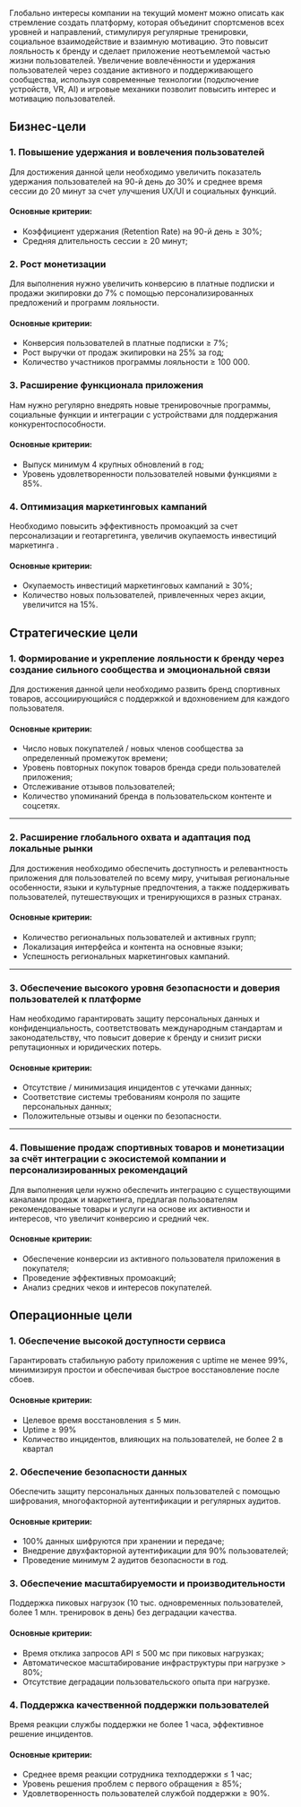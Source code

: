 Глобально интересы компании на текущий момент можно описать как стремление создать платформу, которая объединит спортсменов всех уровней и направлений, стимулируя регулярные тренировки, социальное взаимодействие и взаимную мотивацию. Это повысит лояльность к бренду и сделает приложение неотъемлемой частью жизни пользователей. Увеличение вовлечённости и удержания пользователей через создание активного и поддерживающего сообщества, используя современные технологии (подключение устройств, VR, AI) и игровые механики позволит повысить интерес и мотивацию пользователей.


## Бизнес-цели

### 1. Повышение удержания и вовлечения пользователей

Для достижения данной цели необходимо увеличить показатель удержания пользователей на 90-й день до 30% и среднее время сессии до 20 минут за счет улучшения UX/UI и социальных функций.

#### Основные критерии:
* Коэффициент удержания (Retention Rate) на 90-й день ≥ 30%;
* Средняя длительность сессии ≥ 20 минут;

### 2. Рост монетизации

Для выполнения нужно увеличить конверсию в платные подписки и продажи экипировки до 7% с помощью персонализированных предложений и программ лояльности.

#### Основные критерии:
* Конверсия пользователей в платные подписки ≥ 7%;
* Рост выручки от продаж экипировки на 25% за год;
* Количество участников программы лояльности ≥ 100 000.

### 3. Расширение функционала приложения

Нам нужно регулярно внедрять новые тренировочные программы, социальные функции и интеграции с устройствами для поддержания конкурентоспособности.

#### Основные критерии:
* Выпуск минимум 4 крупных обновлений в год;
* Уровень удовлетворенности пользователей новыми функциями ≥ 85%.

### 4. Оптимизация маркетинговых кампаний

Необходимо повысить эффективность промоакций за счет персонализации и геотаргетинга, увеличив окупаемость инвестиций маркетинга .

#### Основные критерии:
* Окупаемость инвестиций маркетинговых кампаний ≥ 30%;
* Количество новых пользователей, привлеченных через акции, увеличится на 15%.

## Стратегические цели


### 1. Формирование и укрепление лояльности к бренду через создание сильного сообщества и эмоциональной связи
Для достижения данной цели необходимо развить бренд спортивных товаров, ассоциирующийся с поддержкой и вдохновением для каждого пользователя.

#### Основные критерии:
* Число новых покупателей / новых членов сообщества за определенный промежуток времени;
* Уровень повторных покупок товаров бренда среди пользователей приложения;
* Отслеживание отзывов пользователей;
* Количество упоминаний бренда в пользовательском контенте и соцсетях.

___________

### 2. Расширение глобального охвата и адаптация под локальные рынки
Для достижения необходимо обеспечить доступность и релевантность приложения для пользователей по всему миру, учитывая региональные особенности, языки и культурные предпочтения, а также поддерживать пользователей, путешествующих и тренирующихся в разных странах.

#### Основные критерии:
* Количество региональных пользователей и активных групп;
* Локализация интерфейса и контента на основные языки;
* Успешность региональных маркетинговых кампаний.

___________

### 3. Обеспечение высокого уровня безопасности и доверия пользователей к платформе
Нам необходимо гарантировать защиту персональных данных и конфиденциальность, соответствовать международным стандартам и законодательству, что повысит доверие к бренду и снизит риски репутационных и юридических потерь.

#### Основные критерии:

* Отсутствие / минимизация инцидентов с утечками данных;
* Соответствие системы требованиям конроля по защите персональных данных;
* Положительные отзывы и оценки по безопасности.

___________

### 4. Повышение продаж спортивных товаров и монетизации за счёт интеграции с экосистемой компании и персонализированных рекомендаций
Для выполнения цели нужно обеспечить интеграцию с существующими каналами продаж и маркетинга, предлагая пользователям рекомендованные товары и услуги на основе их активности и интересов, что увеличит конверсию и средний чек.

#### Основные критерии:

* Обеспечение конверсии из активного пользователя приложения в покупателя;
* Проведение эффективных промоакций;
* Анализ средних чеков и интересов покупателей.


## Операционные цели

### 1. Обеспечение высокой доступности сервиса
Гарантировать стабильную работу приложения с uptime не менее 99%, минимизируя простои и обеспечивая быстрое восстановление после сбоев.

#### Основные критерии:
* Целевое время восстановления ≤ 5 мин.
* Uptime ≥ 99%
* Количество инцидентов, влияющих на пользователей, не более 2 в квартал

### 2. Обеспечение безопасности данных
Обеспечить защиту персональных данных пользователей с помощью шифрования, многофакторной аутентификации и регулярных аудитов.

#### Основные критерии:
* 100% данных шифруются при хранении и передаче;
* Внедрение двухфакторной аутентификации для 90% пользователей;
* Проведение минимум 2 аудитов безопасности в год.

### 3. Обеспечение масштабируемости и производительности
Поддержка пиковых нагрузок (10 тыс. одновременных пользователей, более 1 млн. тренировок в день) без деградации качества.

#### Основные критерии:
* Время отклика запросов API ≤ 500 мс при пиковых нагрузках;
* Автоматическое масштабирование инфраструктуры при нагрузке > 80%;
* Отсутствие деградации пользовательского опыта при нагрузке.

### 4. Поддержка качественной поддержки пользователей
Время реакции службы поддержки не более 1 часа, эффективное решение инцидентов.

#### Основные критерии:
* Среднее время реакции сотрудника техподдержки ≤ 1 час;
* Уровень решения проблем с первого обращения ≥ 85%;
* Удовлетворенность пользователей службой поддержки ≥ 90%.